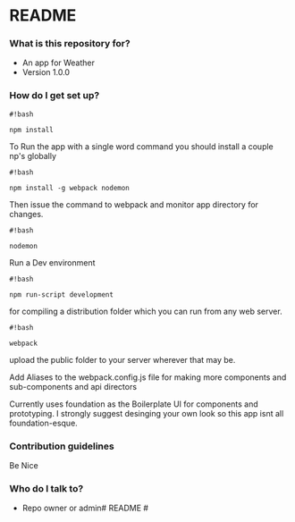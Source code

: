 # README #

### What is this repository for? ###

* An app for Weather
* Version 1.0.0

### How do I get set up? ###

```
#!bash

npm install

```
To Run the app with a single word command you should install a couple np's globally
```
#!bash

npm install -g webpack nodemon
```
Then issue the command to webpack and monitor app directory for changes.
```
#!bash

nodemon
```
Run a Dev environment
```
#!bash

npm run-script development
```

for compiling a distribution folder which you can run from any web server.

```
#!bash

webpack
```
upload the public folder to your server wherever that may be.


Add Aliases to the webpack.config.js file for making more components and sub-components and api directors

Currently uses foundation as the Boilerplate UI for components and prototyping. I strongly suggest desinging your own look so this app isnt all foundation-esque.


### Contribution guidelines ###

Be Nice

### Who do I talk to? ###

* Repo owner or admin# README #
